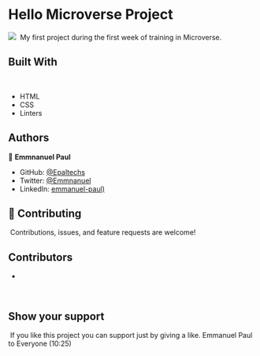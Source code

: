 # Hello Microverse Project
![](https://img.shields.io/badge/Microverse-blueviolet)
​
My first project during the first week of training in Microverse.
​
## Built With
​
- HTML 
- CSS
- Linters
​
## Authors

👤 **Emmnanuel Paul**
- GitHub: [@Epaltechs](https://github.com/Epaltechs)
- Twitter: [@Emmnanuel](https://twitter.com/@epaltechs) 
- LinkedIn: [emmanuel-paul)](https://www.linkedin.com/in/emmanuel-paul-a2bab7b4/)

## :handshake: Contributing
​
Contributions, issues, and feature requests are welcome!
​
## Contributors
- 
​
## Show your support
​
If you like this project you can support just by giving a like.
Emmanuel Paul to Everyone (10:25)
